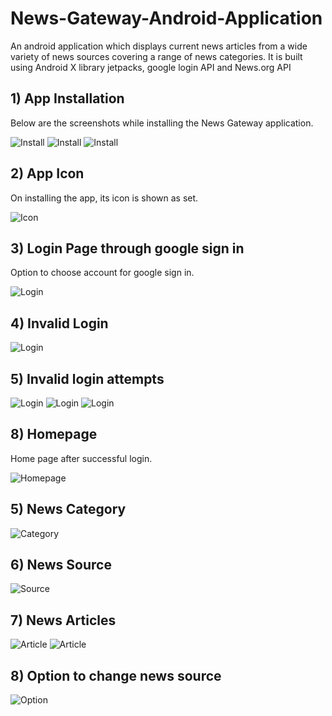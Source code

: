 # News-Gateway-Android-Application

An android application which displays current news articles from a wide variety of news sources covering a range of news categories. It is built using Android X library jetpacks, google login API and News.org API

## 1) App Installation

Below are the screenshots while installing the News Gateway application.

![Install](images/install1.jpg) ![Install](images/install2.jpg) ![Install](images/install3.jpg)


## 2) App Icon

On installing the app, its icon is shown as set.

![Icon](images/icon.PNG)


## 3) Login Page through google sign in

Option to choose account for google sign in.

![Login](images/login1.jpg)

## 4) Invalid Login

![Login](images/invalidlogin.jpg)

## 5) Invalid login attempts

![Login](images/attempt1.jpg)
![Login](images/attempt2.jpg)
![Login](images/attemt3.jpg)

## 8) Homepage

Home page after successful login.

![Homepage](images/homepage.jpg)

## 5) News Category

![Category](images/newscategory.jpg)

## 6) News Source

![Source](images/newssource.jpg)

## 7) News Articles

![Article](images/article1.jpg)
![Article](images/article2.jpg)

## 8) Option to change news source

![Option](images/options.jpg)


